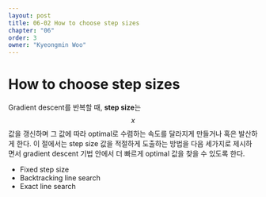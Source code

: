 ```yaml
---
layout: post
title: 06-02 How to choose step sizes
chapter: "06"
order: 3
owner: "Kyeongmin Woo"
---
```


# How to choose step sizes

Gradient descent를 반복할 때, **step size**는 $$x$$ 값을 갱신하며 그 값에 따라 optimal로 수렴하는 속도를 달라지게 만들거나 혹은 발산하게 한다. 이 절에서는 step size 값을 적절하게 도출하는 방법을 다음 세가지로 제시하면서 gradient descent 기법 안에서 더 빠르게 optimal 값을 찾을 수 있도록 한다.

- Fixed step size
- Backtracking line search
- Exact line search